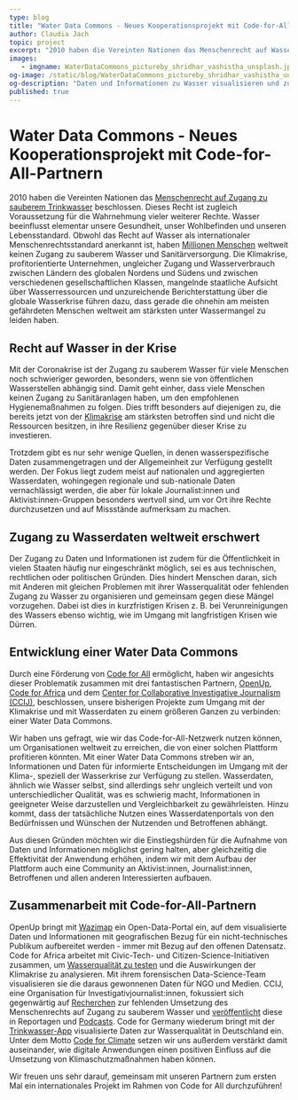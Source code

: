 ```yaml
---
type: blog
title: "Water Data Commons - Neues Kooperationsprojekt mit Code-for-All-Partnern"
author: Claudia Jach
topic: project
excerpt: "2010 haben die Vereinten Nationen das Menschenrecht auf Wasser verabschiedet. Millionen Menschen weltweit haben trotzdem keinen Zugang zu sauberem Trinkwasser. Die Klimakrise verstärkt dies zusätzlich. Daten zu Wasser sind aber rar. Und das, obwohl sie den Betroffenen bei ihrer Rechtsdurchsetzung helfen könnten. Deshalb möchten wir mit unseren Code-for-All-Partnern eine Water Data Commons aufbauen." 
images:
   - imgname: WaterDataCommons_pictureby_shridhar_vashistha_unsplash.jpg
og-image: /static/blog/WaterDataCommons_pictureby_shridhar_vashistha_unsplash.jpg
og-description: "Daten und Informationen zu Wasser visualisieren und zur Verfügung stellen. Aufbau einer Water Data Commons zur Unterstützung des Rechts auf Wasser."
published: true
---
```


# Water Data Commons - Neues Kooperationsprojekt mit Code-for-All-Partnern

2010 haben die Vereinten Nationen das [Menschenrecht auf Zugang zu sauberem Trinkwasser](https://www.un.org/waterforlifedecade/pdf/human_right_to_water_and_sanitation_milestones.pdf) beschlossen. Dieses Recht ist zugleich Voraussetzung für die Wahrnehmung vieler weiterer Rechte. Wasser beeinflusst elementar unsere Gesundheit, unser Wohlbefinden und unseren Lebensstandard. Obwohl das Recht auf Wasser als internationaler Menschenrechtsstandard anerkannt ist, haben [Millionen Menschen](https://www.un.org/en/sections/issues-depth/water/) weltweit keinen Zugang zu sauberem Wasser und Sanitärversorgung. Die Klimakrise, profitorientierte Unternehmen, ungleicher Zugang und Wasserverbrauch zwischen Ländern des globalen Nordens und Südens und zwischen verschiedenen gesellschaftlichen Klassen, mangelnde staatliche Aufsicht über Wasserressourcen und unzureichende Berichterstattung über die globale Wasserkrise führen dazu, dass gerade die ohnehin am meisten gefährdeten Menschen weltweit am stärksten unter Wassermangel zu leiden haben.

## Recht auf Wasser in der Krise

Mit der Coronakrise ist der Zugang zu sauberem Wasser für viele Menschen noch schwieriger geworden, besonders, wenn sie von öffentlichen Wasserstellen abhängig sind. Damit geht einher, dass viele Menschen keinen Zugang zu Sanitäranlagen haben, um den empfohlenen Hygienemaßnahmen zu folgen. Dies trifft besonders auf diejenigen zu, die bereits jetzt von der [Klimakrise](https://www.unwater.org/water-facts/climate-change/) am stärksten betroffen sind und nicht die Ressourcen besitzen, in ihre Resilienz gegenüber dieser Krise zu investieren.

Trotzdem gibt es nur sehr wenige Quellen, in denen wasserspezifische Daten zusammengetragen und der Allgemeinheit zur Verfügung gestellt werden. Der Fokus liegt zudem meist auf nationalen und aggregierten Wasserdaten, wohingegen regionale und sub-nationale Daten vernachlässigt werden, die aber für lokale Journalist:innen und Aktivist:innen-Gruppen besonders wertvoll sind, um vor Ort ihre Rechte durchzusetzen und auf Missstände aufmerksam zu machen.

## Zugang zu Wasserdaten weltweit erschwert

Der Zugang zu Daten und Informationen ist zudem für die Öffentlichkeit in vielen Staaten häufig nur eingeschränkt möglich, sei es aus technischen, rechtlichen oder politischen Gründen. Dies hindert Menschen daran, sich mit Anderen mit gleichen Problemen mit ihrer Wasserqualität oder fehlenden Zugang zu Wasser zu organisieren und gemeinsam gegen diese Mängel vorzugehen. Dabei ist dies in kurzfristigen Krisen z. B. bei Verunreinigungen des Wassers ebenso wichtig, wie im Umgang mit langfristigen Krisen wie Dürren.

## Entwicklung einer Water Data Commons

Durch eine Förderung von [Code for All](https://codeforall.org/) ermöglicht, haben wir angesichts dieser Problematik zusammen mit drei fantastischen Partnern, [OpenUp](https://openup.org.za/), [Code for Africa](https://github.com/CodeForAfrica/) und dem [Center for Collaborative Investigative Journalism (CCIJ)](https://ccij.io/), beschlossen, unsere bisherigen Projekte zum Umgang mit der Klimakrise und mit Wasserdaten zu einem größeren Ganzen zu verbinden: einer Water Data Commons.

Wir haben uns gefragt, wie wir das Code-for-All-Netzwerk nutzen können, um Organisationen weltweit zu erreichen, die von einer solchen Plattform profitieren könnten. Mit einer Water Data Commons streben wir an, Informationen und Daten für informierte Entscheidungen im Umgang mit der Klima-, speziell der Wasserkrise zur Verfügung zu stellen. Wasserdaten, ähnlich wie Wasser selbst, sind allerdings sehr ungleich verteilt und von unterschiedlicher Qualität, was es schwierig macht, Informationen in geeigneter Weise darzustellen und Vergleichbarkeit zu gewährleisten. Hinzu kommt, dass der tatsächliche Nutzen eines Wasserdatenportals von den Bedürfnissen und Wünschen der Nutzenden und Betroffenen abhängt.

Aus diesen Gründen möchten wir die Einstiegshürden für die Aufnahme von Daten und Informationen möglichst gering halten, aber gleichzeitig die Effektivität der Anwendung erhöhen, indem wir mit dem Aufbau der Plattform auch eine Community an Aktivist:innen, Journalist:innen, Betroffenen und allen anderen Interessierten aufbauen.

## Zusammenarbeit mit Code-for-All-Partnern

OpenUp bringt mit [Wazimap](https://wazimap.co.za/) ein Open-Data-Portal ein, auf dem visualisierte Daten und Informationen mit geografischen Bezug für ein nicht-technisches Publikum aufbereitet werden - immer mit Bezug auf den offenen Datensatz. Code for Africa arbeitet mit Civic-Tech- und Citizen-Science-Initiativen zusammen, um [Wasserqualität zu testen](https://sensors.africa/) und die Auswirkungen der Klimakrise zu analysieren. Mit ihrem forensischen Data-Science-Team visualisieren sie die daraus gewonnenen Daten für NGO und Medien. CCIJ, eine Organisation für Investigativjournalist:innen, fokussiert sich gegenwärtig auf [Recherchen](https://ccij.io/h2ofail/) zur fehlenden Umsetzung des Menschenrechts auf Zugang zu sauberem Wasser und [veröffentlicht](https://ccij-water-search.openup.org.za/) diese in Reportagen und [Podcasts](https://ccij.io/waterless-podcast/). Code for Germany wiederum bringt mit der [Trinkwasser-App](https://trinkwasser.codefor.de/) visualisierte Daten zur Wasserqualität in Deutschland ein. Unter dem Motto [Code for Climate](https://codefor.de/blog/code-for-climate-open-data-day/) setzen wir uns außerdem verstärkt damit auseinander, wie digitale Anwendungen einen positiven Einfluss auf die Umsetzung von Klimaschutzmaßnahmen haben können.

Wir freuen uns sehr darauf, gemeinsam mit unseren Partnern zum ersten Mal ein internationales Projekt im Rahmen von Code for All durchzuführen!
